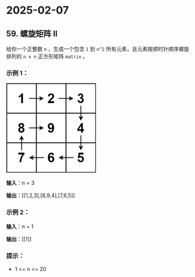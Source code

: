 # 2025-02-07

## 59. 螺旋矩阵 II

给你一个正整数 `n` ，生成一个包含 `1` 到 `n^2` 所有元素，且元素按顺时针顺序螺旋排列的 `n x n` 正方形矩阵 `matrix` 。



### 示例 1：

![](Day07_1.png)

**输入**：n = 3

**输出**：[[1,2,3],[8,9,4],[7,6,5]]

### 示例 2：

**输入**：n = 1

**输出**：[[1]]


### 提示：

- 1 <= n <= 20